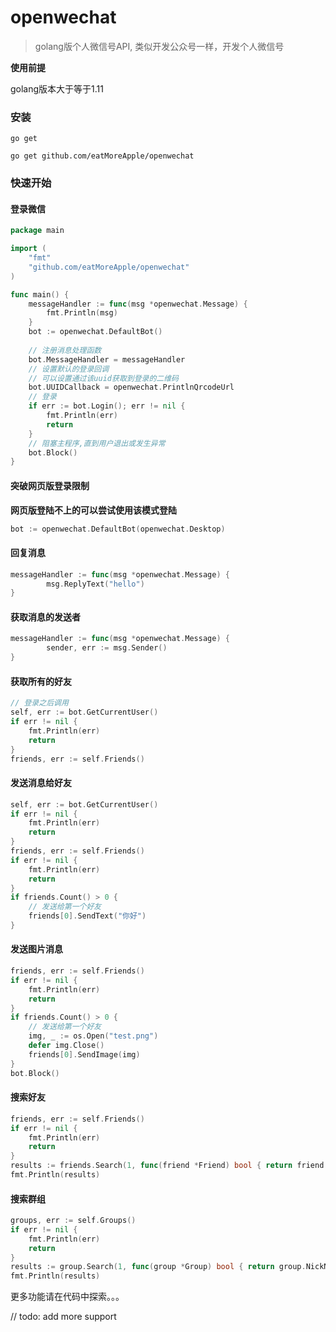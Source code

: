 # openwechat
> golang版个人微信号API, 类似开发公众号一样，开发个人微信号



**使用前提**

golang版本大于等于1.11



### 安装

`go get`

```shell
go get github.com/eatMoreApple/openwechat
```





### 快速开始

#### 登录微信

```go
package main

import (
	"fmt"
	"github.com/eatMoreApple/openwechat"
)

func main() {
	messageHandler := func(msg *openwechat.Message) {
		fmt.Println(msg)
	}
	bot := openwechat.DefaultBot()
    
    // 注册消息处理函数
	bot.MessageHandler = messageHandler
    // 设置默认的登录回调
    // 可以设置通过该uuid获取到登录的二维码
	bot.UUIDCallback = openwechat.PrintlnQrcodeUrl
    // 登录
	if err := bot.Login(); err != nil {
		fmt.Println(err)
		return
	}
    // 阻塞主程序,直到用户退出或发生异常
	bot.Block()
}
```



#### 突破网页版登录限制

**网页版登陆不上的可以尝试使用该模式登陆**

```go
bot := openwechat.DefaultBot(openwechat.Desktop)
```



#### 回复消息

```go
messageHandler := func(msg *openwechat.Message) {
		msg.ReplyText("hello")
}
```



#### 获取消息的发送者

```go
messageHandler := func(msg *openwechat.Message) {
		sender, err := msg.Sender()
}
```



#### 获取所有的好友

```go
// 登录之后调用
self, err := bot.GetCurrentUser()
if err != nil {
    fmt.Println(err)
    return
}
friends, err := self.Friends()
```



#### 发送消息给好友

```go
self, err := bot.GetCurrentUser()
if err != nil {
    fmt.Println(err)
    return
}
friends, err := self.Friends()
if err != nil {
    fmt.Println(err)
    return
}
if friends.Count() > 0 {
    // 发送给第一个好友
    friends[0].SendText("你好")
}
```



#### 发送图片消息

```go
friends, err := self.Friends()
if err != nil {
    fmt.Println(err)
    return
}
if friends.Count() > 0 {
    // 发送给第一个好友
    img, _ := os.Open("test.png")
    defer img.Close()
    friends[0].SendImage(img)
}
bot.Block()
```



#### 搜索好友

```go
friends, err := self.Friends()
if err != nil {
    fmt.Println(err)
    return
}
results := friends.Search(1, func(friend *Friend) bool { return friend.User.RemarkName == "阿青" }, func(friend *Friend) bool { return friend.Sex == 2 }) // 查找数量为1符合条件的好友
fmt.Println(results)
```



#### 搜索群组

```go
groups, err := self.Groups()
if err != nil {
    fmt.Println(err)
    return
}
results := group.Search(1, func(group *Group) bool { return group.NickName == "厉害了" }) 
fmt.Println(results)
```





更多功能请在代码中探索。。。

// todo: add more support 



